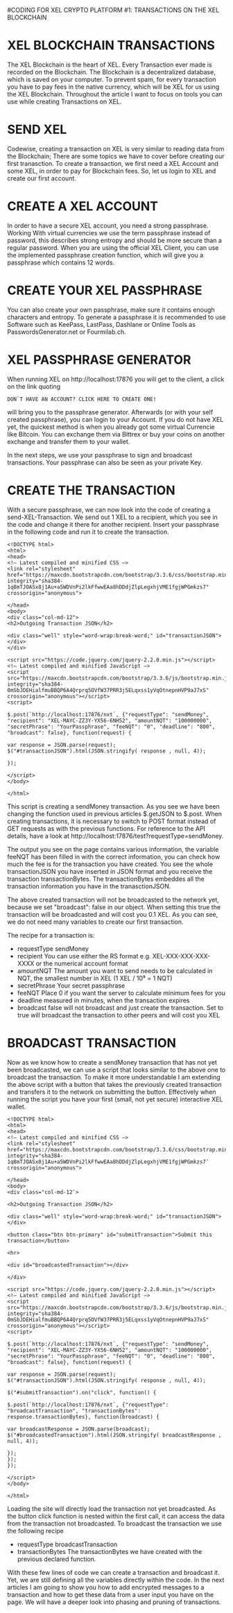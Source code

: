 #CODING FOR XEL CRYPTO PLATFORM #1: TRANSACTIONS ON THE XEL BLOCKCHAIN



# XEL BLOCKCHAIN TRANSACTIONS
The XEL Blockchain is the heart of XEL. Every Transaction ever made is recorded on the Blockchain.
The Blockchain is a decentralized database, which is saved on your computer.
To prevent spam, for every transaction you have to pay fees in the native currency, which will be XEL for us using the XEL Blockchain.
Throughout the article I want to focus on tools you can use while creating Transactions on XEL.

# SEND XEL
Codewise, creating a transaction on XEL is very similar to reading data from the Blockchain;
There are some topics we have to cover before creating our first tranasction.
To create a transaction, we first need a XEL Account and some XEL, in order to pay for Blockchain fees. So, let us login to XEL and create our first account.

# CREATE A XEL ACCOUNT
In order to have a secure XEL account, you need a strong passphrase. Working With virtual currencies we use the term passphrase instead of password, this describes strong entropy and should be more secure than a regular password. When you are using the official XEL Client, you can use the implemented passphrase creation function, which will give you a passphrase which contains 12 words.

# CREATE YOUR XEL PASSPHRASE
You can also create your own passphrase, make sure it contains enough characters and entropy. To generate a passphrase it is recommended to use Software such as KeePass, LastPass, Dashlane or Online Tools as PasswordsGenerator.net or Fourmilab.ch.

# XEL PASSPHRASE GENERATOR
When running XEL on http://localhost:17876 you will get to the client, a click on the link quoting

```
DON`T HAVE AN ACCOUNT? CLICK HERE TO CREATE ONE!
```

will bring you to the passphrase generator. Afterwards (or with your self created passphrase), you can login to your Account. If you do not have XEL yet, the quickest method is when you already got some virtual Currencie like Bitcoin. You can exchange them via Bittrex or buy your coins on another exchange and transfer them to your wallet.

In the next steps, we use your passphrase to sign and broadcast transactions. Your passphrase can also be seen as your private Key.

# CREATE THE TRANSACTION

With a secure passphrase, we can now look into the code of creating a send-XEL-Transaction. We send out 1 XEL to a recipient, which you see in the code and change it there for another recipient. Insert your passphrase in the following code and run it to create the transaction.

```
<!DOCTYPE html>
<html>
<head>
<!– Latest compiled and minified CSS –>
<link rel="stylesheet" href="https://maxcdn.bootstrapcdn.com/bootstrap/3.3.6/css/bootstrap.min.css" integrity="sha384-1q8mTJOASx8j1Au+a5WDVnPi2lkFfwwEAa8hDDdjZlpLegxhjVME1fgjWPGmkzs7" crossorigin="anonymous">

</head>
<body>
<div class="col-md-12">
<h2>Outgoing Transaction JSON</h2>

<div class="well" style="word-wrap:break-word;" id="transactionJSON"></div>
</div>

<script src="https://code.jquery.com/jquery-2.2.0.min.js"></script>
<!– Latest compiled and minified JavaScript –>
<script src="https://maxcdn.bootstrapcdn.com/bootstrap/3.3.6/js/bootstrap.min.js" integrity="sha384-0mSbJDEHialfmuBBQP6A4Qrprq5OVfW37PRR3j5ELqxss1yVqOtnepnHVP9aJ7xS" crossorigin="anonymous"></script>
<script>

$.post(`http://localhost:17876/nxt`, {"requestType": "sendMoney", "recipient": "XEL-MAYC-ZZ3Y-YX56-6NH52", "amountNQT": "100000000", "secretPhrase": "YourPassphrase", "feeNQT": "0", "deadline": "800", "broadcast": false}, function(request) {

var response = JSON.parse(request);
$("#transactionJSON").html(JSON.stringify( response , null, 4));

});

</script>
</body>

</html>
```

This script is creating a sendMoney transaction. As you see we have been changing the function used in previous articles $.getJSON to $.post. When creating transactions, it is necessary to switch to POST format instead of GET requests as with the previous functions. For reference to the API details, have a look at http://localhost:17876/test?requestType=sendMoney.

The output you see on the page contains various information, the variable feeNQT has been filled in with the correct information, you can check how much the fee is for the transaction you have created. You see the whole transactionJSON you have inserted in JSON format and you receive the transaction transactionBytes. The transactionBytes embeddes all the transaction information you have in the tranasctionJSON.

The above created transaction will not be broadcasted to the network yet, because we set "broadcast": false in our object. When setting this true the transaction will be broadcasted and will cost you 0.1 XEL. As you can see, we do not need many variables to create our first transaction.

The recipe for a transaction is:

* requestType sendMoney
* recipient You can use either the RS format e.g. XEL-XXX-XXX-XXX-XXXX or the numerical account format
* amountNQT The amount you want to send needs to be calculated in NQT, the smallest number in XEL (1 XEL / 10⁸ = 1 NQT)
* secretPhrase Your secret passphrase
* feeNQT Place 0 if you want the server to calculate minimum fees for you
* deadline measured in minutes, when the transaction expires
* broadcast false will not broadcast and just create the transaction. Set to true will broadcast the transaction to other peers and will cost you XEL

# BROADCAST TRANSACTION

Now as we know how to create a sendMoney transaction that has not yet been broadcasted, we can use a script that looks similar to the above one to broadcast the transaction. To make it more understandable I am extending the above script with a button that takes the previously created transaction and transfers it to the network on submitting the button. Effectively when running the script you have your first (small, not yet secure) interactive XEL wallet.

```
<!DOCTYPE html>
<html>
<head>
<!– Latest compiled and minified CSS –>
<link rel="stylesheet" href="https://maxcdn.bootstrapcdn.com/bootstrap/3.3.6/css/bootstrap.min.css" integrity="sha384-1q8mTJOASx8j1Au+a5WDVnPi2lkFfwwEAa8hDDdjZlpLegxhjVME1fgjWPGmkzs7″ crossorigin="anonymous">

</head>
<body>
<div class="col-md-12″>

<h2>Outgoing Transaction JSON</h2>

<div class="well" style="word-wrap:break-word;" id="transactionJSON"></div>

<button class="btn btn-primary" id="submitTransaction">Submit this transaction</button>

<hr>

<div id="broadcastedTransaction"></div>

</div>

<script src="https://code.jquery.com/jquery-2.2.0.min.js"></script>
<!– Latest compiled and minified JavaScript –>
<script src="https://maxcdn.bootstrapcdn.com/bootstrap/3.3.6/js/bootstrap.min.js" integrity="sha384-0mSbJDEHialfmuBBQP6A4Qrprq5OVfW37PRR3j5ELqxss1yVqOtnepnHVP9aJ7xS" crossorigin="anonymous"></script>
<script>

$.post(`http://localhost:17876/nxt`, {"requestType": "sendMoney", "recipient": "XEL-MAYC-ZZ3Y-YX56-6NH52", "amountNQT": "100000000", "secretPhrase": "YourPassphrase", "feeNQT": "0", "deadline": "800", "broadcast": false}, function(request) {

var response = JSON.parse(request);
$("#transactionJSON").html(JSON.stringify( response , null, 4));

$("#submitTransaction").on("click", function() {

$.post(`http://localhost:17876/nxt`, {"requestType": "broadcastTransaction", "transactionBytes": response.transactionBytes}, function(broadcast) {

var broadcastResponse = JSON.parse(broadcast);
$("#broadcastedTransaction").html(JSON.stringify( broadcastResponse , null, 4));

});
});
});

</script>
</body>

</html>
```

Loading the site will directly load the transaction not yet broadcasted. As the button click function is nested within the first call, it can access the data from the transaction not broadcasted. To broadcast the transaction we use the following recipe

* requestType broadcastTransaction
* transactionBytes The transactionBytes we have created with the previous declared function.

With these few lines of code we can create a transaction and broadcast it. Yet, we are still defining all the variables directly within the code. In the next articles I am going to show you how to add encrypted messages to a transaction and how to get these data from a user input you have on the page. We will have a deeper look into phasing and pruning of transactions.
